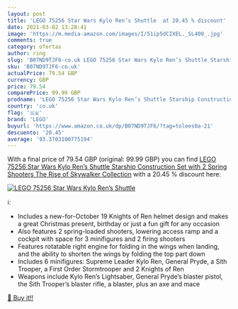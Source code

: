 ```yaml
---
layout: post
title: 'LEGO 75256 Star Wars Kylo Ren’s Shuttle  at 20.45 % discount'
date: 2021-03-02 13:28:41
image: 'https://m.media-amazon.com/images/I/51ip5dCIXEL._SL400_.jpg'
comments: true
category: ofertas
author: ring
slug: 'B07ND9TJF6-co.uk LEGO 75256 Star Wars Kylo Ren’s Shuttle Starship...'
sku: 'B07ND9TJF6-co.uk'
actualPrice: 79.54 GBP
currency: GBP
price: 79.54
comparePrice: 99.99 GBP
prodname: 'LEGO 75256 Star Wars Kylo Ren’s Shuttle Starship Construction Set with 2 Spring Shooters  The Rise of Skywalker Collection'
country: 'co.uk'
flag: '🇬🇧'
brand: 'LEGO'
buyurl: 'https://www.amazon.co.uk/dp/B07ND9TJF6/?tag=tolees0a-21'
descuento: '20.45'
average: '93.3703100775194'
---
```


With a final price of 79.54 GBP (original: 99.99 GBP) you can find [LEGO 75256 Star Wars Kylo Ren’s Shuttle Starship Construction Set with 2 Spring Shooters  The Rise of Skywalker Collection](https://www.amazon.co.uk/dp/B07ND9TJF6/?tag=tolees0a-21) with a  20.45 % discount here:

[![LEGO 75256 Star Wars Kylo Ren’s Shuttle ](https://m.media-amazon.com/images/I/51ip5dCIXEL._SL400_.jpg)](https://www.amazon.co.uk/dp/B07ND9TJF6/?tag=tolees0a-21)

ℹ️:

- Includes a new-for-October 19 Knights of Ren helmet design and makes a great Christmas present, birthday or just a fun gift for any occasion
- Also features 2 spring-loaded shooters, lowering access ramp and a cockpit with space for 3 minifigures and 2 firing shooters
- Features rotatable right engine for folding in the wings when landing, and the ability to shorten the wings by folding the top part down
- Includes 6 minifigures: Supreme Leader Kylo Ren, General Pryde, a Sith Trooper, a First Order Stormtrooper and 2 Knights of Ren
- Weapons include Kylo Ren’s Lightsaber, General Pryde’s blaster pistol, the Sith Trooper’s blaster rifle, a blaster, plus an axe and mace

[🛒 Buy it!!](https://www.amazon.co.uk/dp/B07ND9TJF6/?tag=tolees0a-21)
